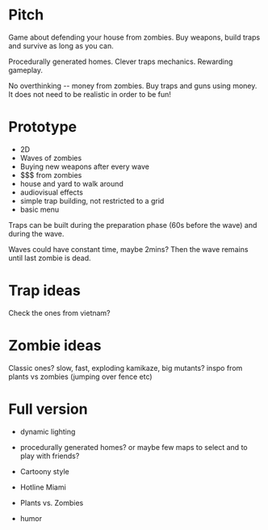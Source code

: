# Pitch

Game about defending your house from zombies.
Buy weapons, build traps and survive as long as you can.

Procedurally generated homes.
Clever traps mechanics.
Rewarding gameplay.

No overthinking -- money from zombies. Buy traps and guns using money. It
does not need to be realistic in order to be fun!

# Prototype

- 2D
- Waves of zombies
- Buying new weapons after every wave
- $$$ from zombies
- house and yard to walk around
- audiovisual effects
- simple trap building, not restricted to a grid
- basic menu

Traps can be built during the preparation phase (60s before the wave) and
during the wave.

Waves could have constant time, maybe 2mins? Then the wave remains until last zombie is dead.

# Trap ideas

Check the ones from vietnam?

# Zombie ideas

Classic ones? slow, fast, exploding kamikaze, big mutants?
inspo from plants vs zombies (jumping over fence etc)

# Full version

- dynamic lighting
- procedurally generated homes? or maybe few maps to select and to play
  with friends?

- Cartoony style
- Hotline Miami
- Plants vs. Zombies
- humor
